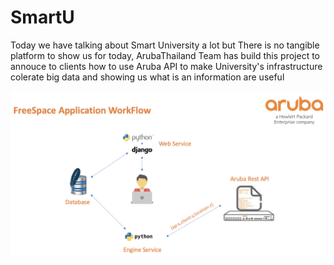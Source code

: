 # SmartU

Today we have talking about Smart University a lot but There is no tangible platform to show us for today, ArubaThailand Team has build this project to annouce to clients how to use Aruba API to make University's infrastructure colerate big data and showing us what is an information are useful

![alt text](https://github.com/oLuciaZo/SmartU/blob/main/freespace%20application%20workflow.png?raw=true)
